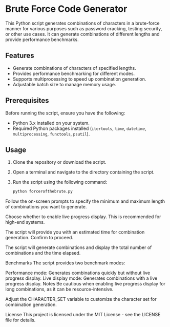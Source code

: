 # Brute Force Code Generator

This Python script generates combinations of characters in a brute-force manner for various purposes such as password cracking, testing security, or other use cases. It can generate combinations of different lengths and provide performance benchmarks.

## Features

- Generate combinations of characters of specified lengths.
- Provides performance benchmarking for different modes.
- Supports multiprocessing to speed up combination generation.
- Adjustable batch size to manage memory usage.

## Prerequisites

Before running the script, ensure you have the following:

- Python 3.x installed on your system.
- Required Python packages installed (`itertools`, `time`, `datetime`, `multiprocessing`, `functools`, `psutil`).

## Usage

1. Clone the repository or download the script.

2. Open a terminal and navigate to the directory containing the script.

3. Run the script using the following command:

   ```bash
   python forcerofthebrute.py

Follow the on-screen prompts to specify the minimum and maximum length of combinations you want to generate.

Choose whether to enable live progress display. This is recommended for high-end systems.

The script will provide you with an estimated time for combination generation. Confirm to proceed.

The script will generate combinations and display the total number of combinations and the time elapsed.

Benchmarks
The script provides two benchmark modes:

Performance mode: Generates combinations quickly but without live progress display.
Live display mode: Generates combinations with a live progress display.
Notes
Be cautious when enabling live progress display for long combinations, as it can be resource-intensive.

Adjust the CHARACTER_SET variable to customize the character set for combination generation.

License
This project is licensed under the MIT License - see the LICENSE file for details.
